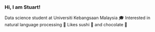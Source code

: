 ### Hi, I am Stuart!

Data science student at Universiti Kebangsaan Malaysia 🎓
Interested in natural language processing 🔡 
Likes sushi 🍣 and chocolate 🍫

<!--
**cutejoy001/cutejoy001** is a ✨ _special_ ✨ repository because its `README.md` (this file) appears on your GitHub profile.

Here are some ideas to get you started:

- 🔭 I’m currently working on ...
- 🌱 I’m currently learning ...
- 👯 I’m looking to collaborate on ...
- 🤔 I’m looking for help with ...
- 💬 Ask me about ...
- 📫 How to reach me: ...
- 😄 Pronouns: ...
- ⚡ Fun fact: ...
-->
